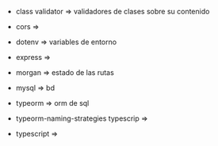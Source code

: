 - class validator => validadores de clases sobre su contenido

- cors =>

- dotenv => variables de entorno

- express =>

- morgan => estado de las rutas

- mysql => bd

- typeorm => orm de sql

- typeorm-naming-strategies typescrip =>

- typescript =>
